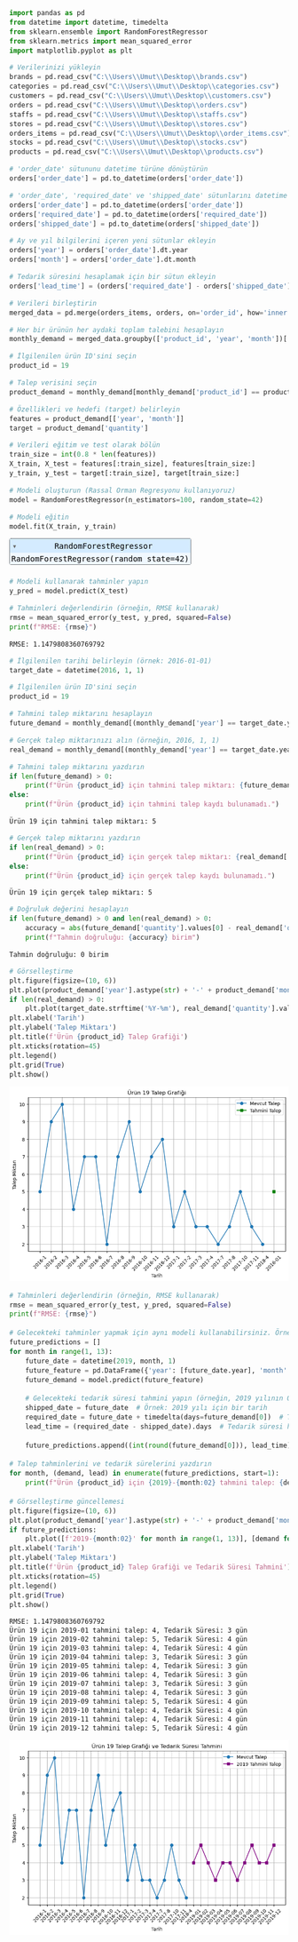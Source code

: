 ```python
import pandas as pd
from datetime import datetime, timedelta
from sklearn.ensemble import RandomForestRegressor
from sklearn.metrics import mean_squared_error
import matplotlib.pyplot as plt
```


```python
# Verilerinizi yükleyin
brands = pd.read_csv("C:\\Users\\Umut\\Desktop\\brands.csv")
categories = pd.read_csv("C:\\Users\\Umut\\Desktop\\categories.csv")
customers = pd.read_csv("C:\\Users\\Umut\\Desktop\\customers.csv")
orders = pd.read_csv("C:\\Users\\Umut\\Desktop\\orders.csv")
staffs = pd.read_csv("C:\\Users\\Umut\\Desktop\\staffs.csv")
stores = pd.read_csv("C:\\Users\\Umut\\Desktop\\stores.csv")
orders_items = pd.read_csv("C:\\Users\\Umut\\Desktop\\order_items.csv")
stocks = pd.read_csv("C:\\Users\\Umut\\Desktop\\stocks.csv")
products = pd.read_csv("C:\\Users\\Umut\\Desktop\\products.csv")
```


```python
# 'order_date' sütununu datetime türüne dönüştürün
orders['order_date'] = pd.to_datetime(orders['order_date'])

```


```python
# 'order_date', 'required_date' ve 'shipped_date' sütunlarını datetime türüne dönüştürün
orders['order_date'] = pd.to_datetime(orders['order_date'])
orders['required_date'] = pd.to_datetime(orders['required_date'])
orders['shipped_date'] = pd.to_datetime(orders['shipped_date'])
```


```python
# Ay ve yıl bilgilerini içeren yeni sütunlar ekleyin
orders['year'] = orders['order_date'].dt.year
orders['month'] = orders['order_date'].dt.month

```


```python
# Tedarik süresini hesaplamak için bir sütun ekleyin
orders['lead_time'] = (orders['required_date'] - orders['shipped_date']).dt.days

```


```python
# Verileri birleştirin
merged_data = pd.merge(orders_items, orders, on='order_id', how='inner')
```


```python
# Her bir ürünün her aydaki toplam talebini hesaplayın
monthly_demand = merged_data.groupby(['product_id', 'year', 'month'])['quantity'].sum().reset_index()

```


```python
# İlgilenilen ürün ID'sini seçin
product_id = 19

```


```python
# Talep verisini seçin
product_demand = monthly_demand[monthly_demand['product_id'] == product_id].copy()

```


```python
# Özellikleri ve hedefi (target) belirleyin
features = product_demand[['year', 'month']]
target = product_demand['quantity']

```


```python
# Verileri eğitim ve test olarak bölün
train_size = int(0.8 * len(features))
X_train, X_test = features[:train_size], features[train_size:]
y_train, y_test = target[:train_size], target[train_size:]

```


```python
# Modeli oluşturun (Rassal Orman Regresyonu kullanıyoruz)
model = RandomForestRegressor(n_estimators=100, random_state=42)

```


```python
# Modeli eğitin
model.fit(X_train, y_train)
```




<style>#sk-container-id-16 {color: black;}#sk-container-id-16 pre{padding: 0;}#sk-container-id-16 div.sk-toggleable {background-color: white;}#sk-container-id-16 label.sk-toggleable__label {cursor: pointer;display: block;width: 100%;margin-bottom: 0;padding: 0.3em;box-sizing: border-box;text-align: center;}#sk-container-id-16 label.sk-toggleable__label-arrow:before {content: "▸";float: left;margin-right: 0.25em;color: #696969;}#sk-container-id-16 label.sk-toggleable__label-arrow:hover:before {color: black;}#sk-container-id-16 div.sk-estimator:hover label.sk-toggleable__label-arrow:before {color: black;}#sk-container-id-16 div.sk-toggleable__content {max-height: 0;max-width: 0;overflow: hidden;text-align: left;background-color: #f0f8ff;}#sk-container-id-16 div.sk-toggleable__content pre {margin: 0.2em;color: black;border-radius: 0.25em;background-color: #f0f8ff;}#sk-container-id-16 input.sk-toggleable__control:checked~div.sk-toggleable__content {max-height: 200px;max-width: 100%;overflow: auto;}#sk-container-id-16 input.sk-toggleable__control:checked~label.sk-toggleable__label-arrow:before {content: "▾";}#sk-container-id-16 div.sk-estimator input.sk-toggleable__control:checked~label.sk-toggleable__label {background-color: #d4ebff;}#sk-container-id-16 div.sk-label input.sk-toggleable__control:checked~label.sk-toggleable__label {background-color: #d4ebff;}#sk-container-id-16 input.sk-hidden--visually {border: 0;clip: rect(1px 1px 1px 1px);clip: rect(1px, 1px, 1px, 1px);height: 1px;margin: -1px;overflow: hidden;padding: 0;position: absolute;width: 1px;}#sk-container-id-16 div.sk-estimator {font-family: monospace;background-color: #f0f8ff;border: 1px dotted black;border-radius: 0.25em;box-sizing: border-box;margin-bottom: 0.5em;}#sk-container-id-16 div.sk-estimator:hover {background-color: #d4ebff;}#sk-container-id-16 div.sk-parallel-item::after {content: "";width: 100%;border-bottom: 1px solid gray;flex-grow: 1;}#sk-container-id-16 div.sk-label:hover label.sk-toggleable__label {background-color: #d4ebff;}#sk-container-id-16 div.sk-serial::before {content: "";position: absolute;border-left: 1px solid gray;box-sizing: border-box;top: 0;bottom: 0;left: 50%;z-index: 0;}#sk-container-id-16 div.sk-serial {display: flex;flex-direction: column;align-items: center;background-color: white;padding-right: 0.2em;padding-left: 0.2em;position: relative;}#sk-container-id-16 div.sk-item {position: relative;z-index: 1;}#sk-container-id-16 div.sk-parallel {display: flex;align-items: stretch;justify-content: center;background-color: white;position: relative;}#sk-container-id-16 div.sk-item::before, #sk-container-id-16 div.sk-parallel-item::before {content: "";position: absolute;border-left: 1px solid gray;box-sizing: border-box;top: 0;bottom: 0;left: 50%;z-index: -1;}#sk-container-id-16 div.sk-parallel-item {display: flex;flex-direction: column;z-index: 1;position: relative;background-color: white;}#sk-container-id-16 div.sk-parallel-item:first-child::after {align-self: flex-end;width: 50%;}#sk-container-id-16 div.sk-parallel-item:last-child::after {align-self: flex-start;width: 50%;}#sk-container-id-16 div.sk-parallel-item:only-child::after {width: 0;}#sk-container-id-16 div.sk-dashed-wrapped {border: 1px dashed gray;margin: 0 0.4em 0.5em 0.4em;box-sizing: border-box;padding-bottom: 0.4em;background-color: white;}#sk-container-id-16 div.sk-label label {font-family: monospace;font-weight: bold;display: inline-block;line-height: 1.2em;}#sk-container-id-16 div.sk-label-container {text-align: center;}#sk-container-id-16 div.sk-container {/* jupyter's `normalize.less` sets `[hidden] { display: none; }` but bootstrap.min.css set `[hidden] { display: none !important; }` so we also need the `!important` here to be able to override the default hidden behavior on the sphinx rendered scikit-learn.org. See: https://github.com/scikit-learn/scikit-learn/issues/21755 */display: inline-block !important;position: relative;}#sk-container-id-16 div.sk-text-repr-fallback {display: none;}</style><div id="sk-container-id-16" class="sk-top-container"><div class="sk-text-repr-fallback"><pre>RandomForestRegressor(random_state=42)</pre><b>In a Jupyter environment, please rerun this cell to show the HTML representation or trust the notebook. <br />On GitHub, the HTML representation is unable to render, please try loading this page with nbviewer.org.</b></div><div class="sk-container" hidden><div class="sk-item"><div class="sk-estimator sk-toggleable"><input class="sk-toggleable__control sk-hidden--visually" id="sk-estimator-id-16" type="checkbox" checked><label for="sk-estimator-id-16" class="sk-toggleable__label sk-toggleable__label-arrow">RandomForestRegressor</label><div class="sk-toggleable__content"><pre>RandomForestRegressor(random_state=42)</pre></div></div></div></div></div>




```python
# Modeli kullanarak tahminler yapın
y_pred = model.predict(X_test)

```


```python
# Tahminleri değerlendirin (örneğin, RMSE kullanarak)
rmse = mean_squared_error(y_test, y_pred, squared=False)
print(f"RMSE: {rmse}")

```

    RMSE: 1.1479808360769792
    


```python
# İlgilenilen tarihi belirleyin (örnek: 2016-01-01)
target_date = datetime(2016, 1, 1)
```


```python
# İlgilenilen ürün ID'sini seçin
product_id = 19
```


```python
# Tahmini talep miktarını hesaplayın
future_demand = monthly_demand[(monthly_demand['year'] == target_date.year) & (monthly_demand['month'] == target_date.month) & (monthly_demand['product_id'] == product_id)]
```


```python
# Gerçek talep miktarınızı alın (örneğin, 2016, 1, 1)
real_demand = monthly_demand[(monthly_demand['year'] == target_date.year) & (monthly_demand['month'] == target_date.month) & (monthly_demand['product_id'] == product_id)]
```


```python
# Tahmini talep miktarını yazdırın
if len(future_demand) > 0:
    print(f"Ürün {product_id} için tahmini talep miktarı: {future_demand['quantity'].values[0]}")
else:
    print(f"Ürün {product_id} için tahmini talep kaydı bulunamadı.")
```

    Ürün 19 için tahmini talep miktarı: 5
    


```python
# Gerçek talep miktarını yazdırın
if len(real_demand) > 0:
    print(f"Ürün {product_id} için gerçek talep miktarı: {real_demand['quantity'].values[0]}")
else:
    print(f"Ürün {product_id} için gerçek talep kaydı bulunamadı.")

```

    Ürün 19 için gerçek talep miktarı: 5
    


```python
# Doğruluk değerini hesaplayın
if len(future_demand) > 0 and len(real_demand) > 0:
    accuracy = abs(future_demand['quantity'].values[0] - real_demand['quantity'].values[0])
    print(f"Tahmin doğruluğu: {accuracy} birim")
```

    Tahmin doğruluğu: 0 birim
    


```python
# Görselleştirme
plt.figure(figsize=(10, 6))
plt.plot(product_demand['year'].astype(str) + '-' + product_demand['month'].astype(str), product_demand['quantity'], marker='o', label='Mevcut Talep')
if len(real_demand) > 0:
    plt.plot(target_date.strftime('%Y-%m'), real_demand['quantity'].values[0], marker='s', color='green', label='Tahmini Talep')
plt.xlabel('Tarih')
plt.ylabel('Talep Miktarı')
plt.title(f'Ürün {product_id} Talep Grafiği')
plt.xticks(rotation=45)
plt.legend()
plt.grid(True)
plt.show()
```


    
![png](output_23_0.png)
    



```python
# Tahminleri değerlendirin (örneğin, RMSE kullanarak)
rmse = mean_squared_error(y_test, y_pred, squared=False)
print(f"RMSE: {rmse}")

# Gelecekteki tahminler yapmak için aynı modeli kullanabilirsiniz. Örneğin, 2019 için tahmin yapabilirsiniz.
future_predictions = []
for month in range(1, 13):
    future_date = datetime(2019, month, 1)
    future_feature = pd.DataFrame({'year': [future_date.year], 'month': [future_date.month]})
    future_demand = model.predict(future_feature)

    # Gelecekteki tedarik süresi tahmini yapın (örneğin, 2019 yılının Ocak ayı için)
    shipped_date = future_date  # Örnek: 2019 yılı için bir tarih
    required_date = future_date + timedelta(days=future_demand[0])  # Talebe göre tedarik süresi ile gereken tarihi hesapla
    lead_time = (required_date - shipped_date).days  # Tedarik süresi hesaplaması

    future_predictions.append((int(round(future_demand[0])), lead_time))  # Talep tahminini yuvarlayın

# Talep tahminlerini ve tedarik sürelerini yazdırın
for month, (demand, lead) in enumerate(future_predictions, start=1):
    print(f"Ürün {product_id} için {2019}-{month:02} tahmini talep: {demand}, Tedarik Süresi: {lead} gün")

# Görselleştirme güncellemesi
plt.figure(figsize=(10, 6))
plt.plot(product_demand['year'].astype(str) + '-' + product_demand['month'].astype(str), product_demand['quantity'], marker='o', label='Mevcut Talep')
if future_predictions:
    plt.plot([f'2019-{month:02}' for month in range(1, 13)], [demand for demand, _ in future_predictions], marker='s', color='purple', label='2019 Tahmini Talep')
plt.xlabel('Tarih')
plt.ylabel('Talep Miktarı')
plt.title(f'Ürün {product_id} Talep Grafiği ve Tedarik Süresi Tahmini')
plt.xticks(rotation=45)
plt.legend()
plt.grid(True)
plt.show()

```

    RMSE: 1.1479808360769792
    Ürün 19 için 2019-01 tahmini talep: 4, Tedarik Süresi: 3 gün
    Ürün 19 için 2019-02 tahmini talep: 5, Tedarik Süresi: 4 gün
    Ürün 19 için 2019-03 tahmini talep: 4, Tedarik Süresi: 4 gün
    Ürün 19 için 2019-04 tahmini talep: 3, Tedarik Süresi: 3 gün
    Ürün 19 için 2019-05 tahmini talep: 4, Tedarik Süresi: 3 gün
    Ürün 19 için 2019-06 tahmini talep: 4, Tedarik Süresi: 3 gün
    Ürün 19 için 2019-07 tahmini talep: 3, Tedarik Süresi: 3 gün
    Ürün 19 için 2019-08 tahmini talep: 4, Tedarik Süresi: 3 gün
    Ürün 19 için 2019-09 tahmini talep: 5, Tedarik Süresi: 4 gün
    Ürün 19 için 2019-10 tahmini talep: 4, Tedarik Süresi: 4 gün
    Ürün 19 için 2019-11 tahmini talep: 4, Tedarik Süresi: 4 gün
    Ürün 19 için 2019-12 tahmini talep: 5, Tedarik Süresi: 4 gün
    


    
![png](output_24_1.png)
    



```python

```
